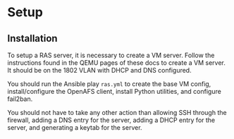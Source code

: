 # Setup

## Installation

To setup a RAS server, it is necessary to create a VM server. Follow the instructions found in the QEMU pages of these docs to create a VM server. It should be on the 1802 VLAN with DHCP and DNS configured.

You should run the Ansible play `ras.yml` to create the base VM config, install/configure the OpenAFS client, install Python utilities, and configure fail2ban.

You should not have to take any other action than allowing SSH through the firewall, adding a DNS entry for the server, adding a DHCP entry for the server, and generating a keytab for the server.

